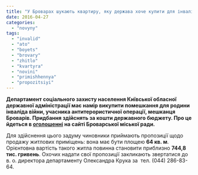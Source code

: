 ```yaml
---
title: "У Броварах шукають квартиру, яку держава хоче купити для інваліда АТО"
date: 2016-04-27
categories: 
  - "novyny"
tags: 
  - "invalid"
  - "ato"
  - "boyets"
  - "brovary"
  - "zhitlo"
  - "kvartyra"
  - "novini"
  - "primishhennya"
  - "propozitsiyi"
---
```


**Департамент соціального захисту населення Київської обласної державної адміністрації має намір викупити помешкання для родини інваліда війни, учасника антитерористичної операції, мешканця Броварів. Придбання здійснять за кошти державного бюджету. Про це йдеться в [оголошенні](http://docs.brovary.org/p35789/22.04.2016) на сайті Броварської міської ради.**

Для здійснення цього задуму чиновники приймають пропозиції щодо продажу житлових приміщень: вона має бути площею **64 кв. м**. Орієнтовна вартість такого житла повинна становити приблизно **744,8 тис. гривень**. Охочих надати свої пропозиції закликають звертатися до в. о. директора департаменту Олександра Крука за  тел. (044) 286-83-64.
